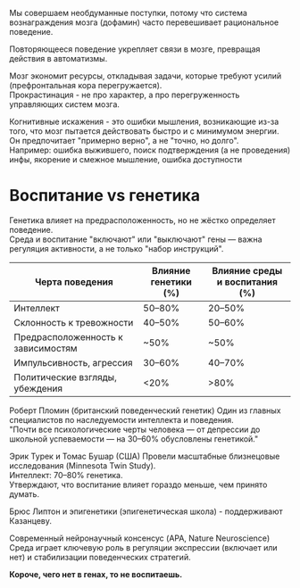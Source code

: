 Мы совершаем необдуманные поступки, потому что система вознаграждения мозга (дофамин) часто перевешивает рациональное поведение.

Повторяющееся поведение укрепляет связи в мозге, превращая действия в автоматизмы.

Мозг экономит ресурсы, откладывая задачи, которые требуют усилий (префронтальная кора перегружается).  
Прокрастинация - не про характер, а про перегруженность управляющих систем мозга.

Когнитивные искажения - это ошибки мышления, возникающие из-за того, что мозг пытается действовать быстро и с минимумом энергии. Он предпочитает "примерно верно", а не "точно, но долго".  
Например: ошибка выжившего, поиск подтверждения (а не проведения) инфы, якорение и смежное мышление, ошибка доступности

# Воспитание vs генетика
Генетика влияет на предрасположенность, но не жёстко определяет поведение.  
Среда и воспитание "включают" или "выключают" гены — важна регуляция активности, а не только "набор инструкций".

| Черта поведения                        | Влияние генетики (%) | Влияние среды и воспитания (%) |
|----------------------------------------|-----------------------|----------------------------------|
| Интеллект                              | 50–80%               | 20–50%                          |
| Склонность к тревожности               | 40–50%               | 50–60%                          |
| Предрасположенность к зависимостям     | ~50%                 | ~50%                            |
| Импульсивность, агрессия               | 30–60%               | 40–70%                          |
| Политические взгляды, убеждения        | <20%                 | >80%                            |

Роберт Пломин (британский поведенческий генетик)
Один из главных специалистов по наследуемости интеллекта и поведения.  
"Почти все психологические черты человека — от депрессии до школьной успеваемости — на 30–60% обусловлены генетикой."

Эрик Турек и Томас Бушар (США)
Провели масштабные близнецовые исследования (Minnesota Twin Study).  
Интеллект: 70–80% генетика.  
Утверждают, что воспитание влияет гораздо меньше, чем принято думать.

Брюс Липтон и эпигенетики (эпигенетическая школа) - поддерживают Казанцеву.

Современный нейронаучный консенсус (APA, Nature Neuroscience)  
Среда играет ключевую роль в регуляции экспрессии (включает или нет) и стабилизации поведенческих стратегий.

**Короче, чего нет в генах, то не воспитаешь.**